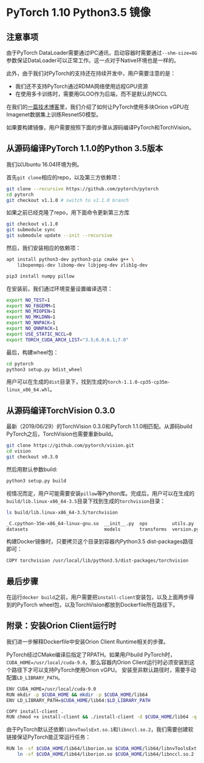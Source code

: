 # PyTorch 1.10 Python3.5 镜像

## 注意事项
由于PyTorch DataLoader需要通过IPC通讯，启动容器时需要通过`--shm-size=8G`参数保证DataLoader可以正常工作。这一点对于Native环境也是一样的。

此外，由于我们对PyTorch的支持还在持续开发中，用户需要注意的是：
* 我们还不支持PyTorch通过RDMA网络使用远程GPU资源
* 在使用多卡训练时，需要用GLOO作为后端，而不是默认的NCCL

在我们的[一篇技术博客](../../blogposts/use-pytorch.md)里，我们介绍了如何让PyTorch使用多块Orion vGPU在Imagenet数据集上训练Resnet50模型。

如果要构建镜像，用户需要按照下面的步骤从源码编译PyTorch和TorchVision。

## 从源码编译PyTorch 1.1.0的Python 3.5版本

我们以Ubuntu 16.04环境为例。

首先`git clone`相应的repo，以及第三方依赖项：

```bash
git clone --recursive https://github.com/pytorch/pytorch
cd pytorch
git checkout v1.1.0 # switch to v1.1.0 branch
```

如果之前已经克隆了repo，用下面命令更新第三方库

```bash
git checkout v1.1.0
git submodule sync
git submodule update --init --recursive
```

然后，我们安装相应的依赖项：

```bash
apt install python3-dev python3-pip cmake g++ \
    libopenmpi-dev libomp-dev libjpeg-dev zlib1g-dev

pip3 install numpy pillow
```

在安装前，我们通过环境变量设置编译选项：

```bash
export NO_TEST=1
export NO_FBGEMM=1
export NO_MIOPEN=1
export NO_MKLDNN=1
export NO_NNPACK=1
export NO_QNNPACK=1
export USE_STATIC_NCCL=0
export TORCH_CUDA_ARCH_LIST="3.5;6.0;6.1;7.0"
```

最后，构建wheel包：

```bash
cd pytorch
python3 setup.py bdist_wheel
```

用户可以在生成的`dist`目录下，找到生成的`torch-1.1.0-cp35-cp35m-linux_x86_64.whl`。

## 从源码编译TorchVision 0.3.0

最新（2019/06/29）的TorchVision 0.3.0和PyTorch 1.1.0相匹配。从源码build PyTorch之后，TorchVision也需要重新build。

```bash
git clone https://github.com/pytorch/vision.git
cd vision
git checkout v0.3.0
```

然后用默认参数build:

```bash
python3 setup.py build
```

视情况而定，用户可能需要安装`pillow`等Python库。完成后，用户可以在生成的`build/lib.linux-x86_64-3.5`目录下找到生成的`torchvision`目录：

```bash
ls build/lib.linux-x86_64-3.5/torchvision

_C.cpython-35m-x86_64-linux-gnu.so  __init__.py  ops         utils.py
datasets                            models       transforms  version.py
```

构建Docker镜像时，只要拷贝这个目录到容器内Python3.5 dist-packages路径即可：

```bash
COPY torchvision /usr/local/lib/python3.5/dist-packages/torchvision
```

## 最后步骤

在运行`docker build`之前，用户需要把`install-client`安装包，以及上面两步得到的PyTorch wheel包，以及TorchVision都放到Dockerfile所在路径下。

## 附录：安装Orion Client运行时

我们进一步解释Dockerfile中安装Orion Client Runtime相关的步骤。

PyTorch经过CMake编译后指定了RPATH。如果用户build PyTorch时，`CUDA_HOME=/usr/local/cuda-9.0`，那么容器内Orion Client运行时必须安装到这个路径下才可以支持PyTorch使用Orion vGPU。
安装至非默认路径时，需要手动配置`LD_LIBRARY_PATH`。

```bash
ENV CUDA_HOME=/usr/local/cuda-9.0
RUN mkdir -p $CUDA_HOME && mkdir -p $CUDA_HOME/lib64
ENV LD_LIBRARY_PATH=$CUDA_HOME/lib64:$LD_LIBRARY_PATH

COPY install-client .
RUN chmod +x install-client && ./install-client -d $CUDA_HOME/lib64 -q && rm install-client
```

由于PyTorch默认还依赖`libnvToolsExt.so.1`和`libnccl.so.2`，我们需要创建软链接保证PyTorch能正常运行任务：

```bash
RUN	ln -sf $CUDA_HOME/lib64/liborion.so $CUDA_HOME/lib64/libnvToolsExt.so.1 &&\        
	ln -sf $CUDA_HOME/lib64/liborion.so $CUDA_HOME/lib64/libnccl.so.2
```



